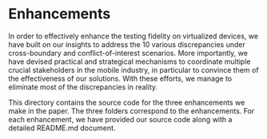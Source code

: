 # Enhancements

In order to effectively enhance the testing fidelity on virtualized devices, we have built on our insights to address the 10 various discrepancies under cross-boundary and conflict-of-interest scenarios. 
More importantly, we have devised practical and strategical mechanisms to coordinate multiple crucial stakeholders in the mobile industry, in particular to convince them of the effectiveness of our solutions. 
With these efforts, we manage to eliminate most of the discrepancies in reality.

This directory contains the source code for the three enhancements we make in the paper.
The three folders correspond to the enhancements. For each enhancement, we have provided our source code along with a detailed README.md document.
